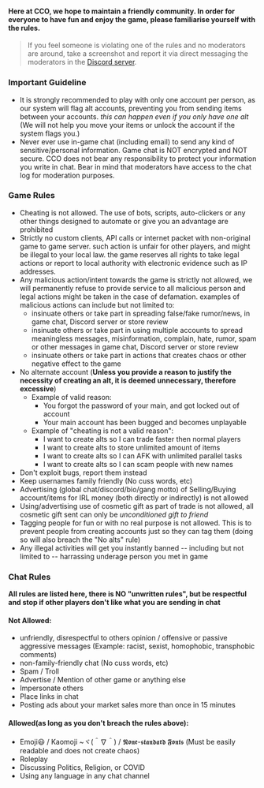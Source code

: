 

#### Here at CCO, we hope to maintain a friendly community. In order for everyone to have fun and enjoy the game, please familiarise yourself with the rules. 

> If you feel someone is violating one of the rules and no moderators are around, take a screenshot and report it via direct messaging the moderators in the [Discord server](https://discord.gg/JREx8xz).
### Important Guideline
* It is strongly recommended to play with only one account per person, as our system will flag alt accounts, preventing you from sending items between your accounts. *this can happen even if you only have one alt* (We will not help you move your items or unlock the account if the system flags you.)
* Never ever use in-game chat (including email) to send any kind of sensitive/personal information. Game chat is NOT encrypted and NOT secure. CCO does not bear any responsibility to protect your information you write in chat. Bear in mind that moderators have access to the chat log for moderation purposes. 

### Game Rules
* Cheating is not allowed. The use of bots, scripts, auto-clickers or any other things designed to automate or give you an advantage are prohibited
* Strictly no custom clients, API calls or internet packet with non-original game to game server. such action is unfair for other players, and might be illegal to your local law. the game reserves all rights to take legal actions or report to local authority with electronic evidence such as IP addresses.
* Any malicious action/intent towards the game is strictly not allowed, we will permanently refuse to provide service to all malicious person and legal actions might be taken in the case of defamation. examples of malicious actions can include but not limited to: 
   * insinuate others or take part in spreading false/fake rumor/news, in game chat, Discord server or store review
   * insinuate others or take part in using multiple accounts to spread meaningless messages, misinformation, complain, hate, rumor, spam or other messages in game chat, Discord server or store review
   * insinuate others or take part in actions that creates chaos or other negative effect to the game
* No alternate account (**Unless you provide a reason to justify the necessity of creating an alt, it is deemed unnecessary, therefore excessive**) 
    * Example of valid reason:
      * You forgot the password of your main, and got locked out of account
      * Your main account has been bugged and becomes unplayable
    * Example of "cheating is not a valid reason":  
      * I want to create alts so I can trade faster then normal players
      * I want to create alts to store unlimited amount of items
      * I want to create alts so I can AFK with unlimited parallel tasks
      * I want to create alts so I can scam people with new names
* Don't exploit bugs, report them instead
* Keep usernames family friendly (No cuss words, etc)
* Advertising (global chat/discord/bio/gang motto) of Selling/Buying account/items for IRL money (both directly or indirectly) is not allowed
* Using/advertising use of cosmetic gift as part of trade is not allowed, all cosmetic gift sent can only be *unconditioned gift to friend*
* Tagging people for fun or with no real purpose is not allowed. This is to prevent people from creating accounts just so they can tag them (doing so will also breach the "No alts" rule) 
* Any illegal activities will get you instantly banned -- including but not limited to -- harrassing underage person you met in game

### Chat Rules
**All rules are listed here, there is NO "unwritten rules", but be respectful and stop if other players don't like what you are sending in chat**
#### Not Allowed: 
* unfriendly, disrespectful to others opinion / offensive or passive aggressive messages (Example: racist, sexist, homophobic, transphobic comments)
* non-family-friendly chat (No cuss words, etc)
* Spam / Troll 
* Advertise / Mention of other game or anything else
* Impersonate others  
* Place links in chat
* Posting ads about your market sales more than once in 15 minutes

#### Allowed(as long as you don't breach the rules above):
* Emoji😃 / Kaomoji ~ヾ(＾∇＾) / 𝕹𝖔𝖓𝖊-𝖘𝖙𝖆𝖓𝖉𝖆𝖗𝖉 𝕱𝖔𝖓𝖙𝖘 (Must be easily readable and does not create chaos)
* Roleplay
* Discussing Politics, Religion, or COVID
* Using any language in any chat channel
